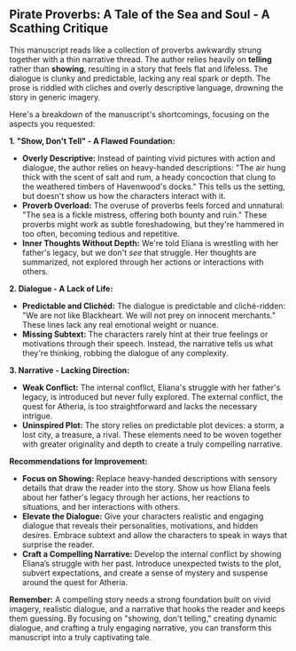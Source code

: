 ##  Pirate Proverbs: A Tale of the Sea and Soul - A Scathing Critique

This manuscript reads like a collection of proverbs awkwardly strung together with a thin narrative thread. The author relies heavily on **telling** rather than **showing**, resulting in a story that feels flat and lifeless. The dialogue is clunky and predictable, lacking any real spark or depth. The prose is riddled with cliches and overly descriptive language, drowning the story in generic imagery. 

Here's a breakdown of the manuscript's shortcomings, focusing on the aspects you requested:

**1. "Show, Don't Tell" - A Flawed Foundation:**

* **Overly Descriptive:**  Instead of painting vivid pictures with action and dialogue, the author relies on heavy-handed descriptions: "The air hung thick with the scent of salt and rum, a heady concoction that clung to the weathered timbers of Havenwood's docks."  This tells us the setting, but doesn't show us how the characters interact with it.
* **Proverb Overload:**  The overuse of proverbs feels forced and unnatural: "The sea is a fickle mistress, offering both bounty and ruin." These proverbs might work as subtle foreshadowing, but they're hammered in too often, becoming tedious and repetitive.
* **Inner Thoughts Without Depth:**  We're told Eliana is wrestling with her father's legacy, but we don't *see* that struggle.  Her thoughts are summarized, not explored through her actions or interactions with others.

**2. Dialogue -  A Lack of Life:**

* **Predictable and Clichéd:**  The dialogue is predictable and cliché-ridden: "We are not like Blackheart. We will not prey on innocent merchants."  These lines lack any real emotional weight or nuance.  
* **Missing Subtext:**  The characters rarely hint at their true feelings or motivations through their speech.  Instead, the narrative tells us what they're thinking, robbing the dialogue of any complexity. 

**3. Narrative -  Lacking Direction:**

* **Weak Conflict:**  The internal conflict, Eliana's struggle with her father's legacy, is introduced but never fully explored. The external conflict, the quest for Atheria, is too straightforward and lacks the necessary intrigue.
* **Uninspired Plot:**  The story relies on predictable plot devices: a storm, a lost city, a treasure, a rival.  These elements need to be woven together with greater originality and depth to create a truly compelling narrative.

**Recommendations for Improvement:**

* **Focus on Showing:**  Replace heavy-handed descriptions with sensory details that draw the reader into the story.  Show us how Eliana feels about her father's legacy through her actions, her reactions to situations, and her interactions with others.
* **Elevate the Dialogue:**  Give your characters realistic and engaging dialogue that reveals their personalities, motivations, and hidden desires.  Embrace subtext and allow the characters to speak in ways that surprise the reader.
* **Craft a Compelling Narrative:**  Develop the internal conflict by showing Eliana’s struggle with her past.  Introduce unexpected twists to the plot, subvert expectations, and create a sense of mystery and suspense around the quest for Atheria. 

**Remember:** A compelling story needs a strong foundation built on vivid imagery, realistic dialogue, and a narrative that hooks the reader and keeps them guessing. By focusing on "showing, don't telling," creating dynamic dialogue, and crafting a truly engaging narrative, you can transform this manuscript into a truly captivating tale. 

